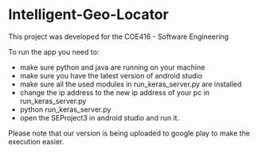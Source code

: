 # Intelligent-Geo-Locator
This project was developed for the COE416 - Software Engineering

To run the app you need to: 
<ul>
	<li>make sure python and java are running on your machine</li>
	<li>make sure you have the latest version of android studio</li>  
	<li>make sure all the used modules in run_keras_server.py are installed</li>  
	<li>change the ip address to the new ip address of your pc in run_keras_server.py</li>
	<li>python run_keras_server.py</li>
	<li>open the SEProject3 in android studio and run it.</li>
</ul>

Please note that our version is being uploaded to google play to make the execution easier.
